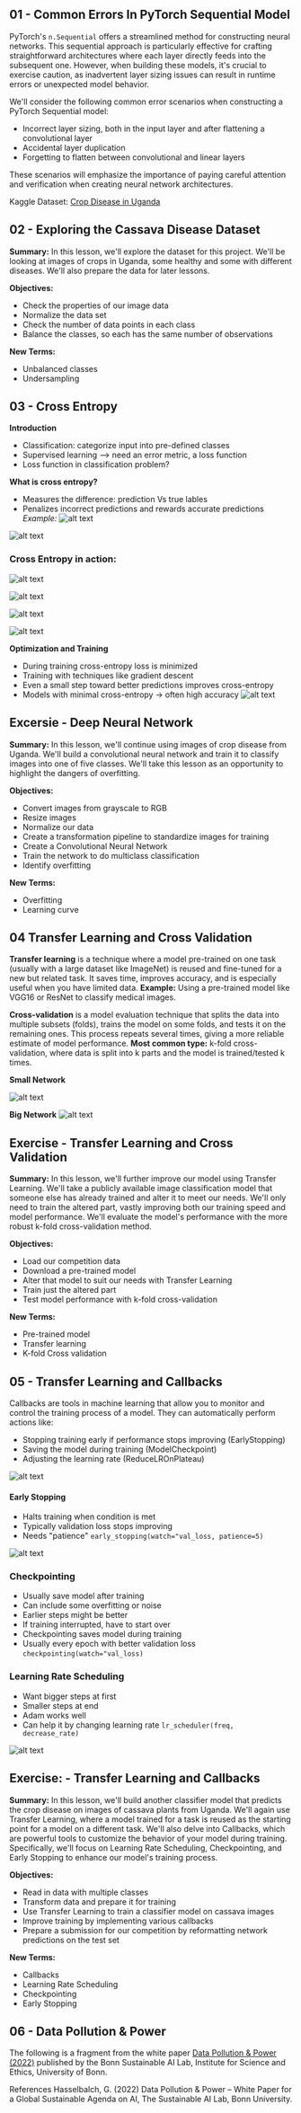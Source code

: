 ## 01 - Common Errors In PyTorch Sequential Model

PyTorch's `n.Sequential` offers a streamlined method for constructing neural networks. This sequential approach is particularly effective for crafting straightforward architectures where each layer directly feeds into the subsequent one. However, when building these models, it's crucial to exercise caution, as inadvertent layer sizing issues can result in runtime errors or unexpected model behavior.

We'll consider the following common error scenarios when constructing a PyTorch Sequential model:

* Incorrect layer sizing, both in the input layer and after flattening a convolutional layer
* Accidental layer duplication
* Forgetting to flatten between convolutional and linear layers

These scenarios will emphasize the importance of paying careful attention and verification when creating neural network architectures.

Kaggle Dataset: [Crop Disease in Uganda](https://www.kaggle.com/competitions/cassava-leaf-disease-classification)

## 02 - Exploring the Cassava Disease Dataset

**Summary:** In this lesson, we'll explore the dataset for this project. We'll be looking at images of crops in Uganda, some healthy and some with different diseases. We'll also prepare the data for later lessons.

**Objectives:**
* Check the properties of our image data
* Normalize the data set
* Check the number of data points in each class
* Balance the classes, so each has the same number of observations

**New Terms:**
* Unbalanced classes
* Undersampling

##  03 - Cross Entropy
**Introduction**
* Classification: categorize input into pre-defined classes
* Supervised learning --> need an error metric, a loss function
* Loss function in classification problem?

**What is cross entropy?**
* Measures the difference: prediction Vs true lables
* Penalizes incorrect predictions and rewards accurate predictions
*Example:*
![alt text](Images/image-1.png)

![alt text](Images/image-2.png)

### Cross Entropy in action:
![alt text](Images/image-3.png)

![alt text](Images/image-4.png)

![alt text](Images/image-5.png)

![alt text](Images/image-6.png)

**Optimization and Training**
* During training cross-entropy loss is minimized
* Training with techniques like gradient descent
* Even a small step toward better predictions improves cross-entropy
* Models with minimal cross-entropy -> often high accuracy
![alt text](Images/image.png)

## Excersie - Deep Neural Network

**Summary:** In this lesson, we'll continue using images of crop disease from Uganda. We'll build a convolutional neural network and train it to classify images into one of five classes. We'll take this lesson as an opportunity to highlight the dangers of overfitting.

**Objectives:**
* Convert images from grayscale to RGB
* Resize images
* Normalize our data
* Create a transformation pipeline to standardize images for training
* Create a Convolutional Neural Network
* Train the network to do multiclass classification
* Identify overfitting

**New Terms:**
* Overfitting
* Learning curve

##  04 Transfer Learning and Cross Validation

**Transfer learning** is a technique where a model pre-trained on one task (usually with a large dataset like ImageNet) is reused and fine-tuned for a new but related task.
It saves time, improves accuracy, and is especially useful when you have limited data.
**Example:** Using a pre-trained model like VGG16 or ResNet to classify medical images.

**Cross-validation** is a model evaluation technique that splits the data into multiple subsets (folds), trains the model on some folds, and tests it on the remaining ones.
This process repeats several times, giving a more reliable estimate of model performance.
**Most common type:** k-fold cross-validation, where data is split into k parts and the model is trained/tested k times.

**Small Network**

![alt text](Images/image-7.png)

**Big Network**
![alt text](Images/image-8.png)

## Exercise - Transfer Learning and Cross Validation
**Summary:** In this lesson, we'll further improve our model using Transfer Learning. We'll take a publicly available image classification model that someone else has already trained and alter it to meet our needs. We'll only need to train the altered part, vastly improving both our training speed and model performance. We'll evaluate the model's performance with the more robust k-fold cross-validation method.

**Objectives:**
* Load our competition data
* Download a pre-trained model
* Alter that model to suit our needs with Transfer Learning
* Train just the altered part
* Test model performance with k-fold cross-validation

**New Terms:**
* Pre-trained model
* Transfer learning
* K-fold Cross validation

## 05 - Transfer Learning and Callbacks
Callbacks are tools in machine learning that allow you to monitor and control the training process of a model. They can automatically perform actions like:

* Stopping training early if performance stops improving (EarlyStopping)
* Saving the model during training (ModelCheckpoint)
* Adjusting the learning rate (ReduceLROnPlateau)

![alt text](Images/image-9.png)

#### Early Stopping
* Halts training when condition is met
* Typically validation loss stops improving
* Needs "patience"
`early_stopping(watch="val_loss, patience=5)`

![alt text](Images/image-10.png)

### Checkpointing
* Usually save model after training
* Can include some overfitting or noise
* Earlier steps might be better
* If training interrupted, have to start over
* Checkpointing saves model during training
* Usually every epoch with better validation loss
`checkpointing(watch="val_loss)`

### Learning Rate Scheduling
* Want bigger steps at first
* Smaller steps at end
* Adam works well
* Can help it by changing learning rate
`lr_scheduler(freq, decrease_rate)`

![alt text](Images/image-11.png)

## Exercise: - Transfer Learning and Callbacks
**Summary:** In this lesson, we'll build another classifier model that predicts the crop disease on images of cassava plants from Uganda. We'll again use Transfer Learning, where a model trained for a task is reused as the starting point for a model on a different task. We'll also delve into Callbacks, which are powerful tools to customize the behavior of your model during training. Specifically, we'll focus on Learning Rate Scheduling, Checkpointing, and Early Stopping to enhance our model's training process.

**Objectives:**
* Read in data with multiple classes
* Transform data and prepare it for training
* Use Transfer Learning to train a classifier model on cassava images
* Improve training by implementing various callbacks
* Prepare a submission for our competition by reformatting network predictions on the test set

**New Terms:**
* Callbacks
* Learning Rate Scheduling
* Checkpointing
* Early Stopping

## 06 - Data Pollution & Power
The following is a fragment from the white paper [Data Pollution & Power (2022)](https://gryhasselbalch.com/books/data-pollution-power-a-white-paper-for-a-global-sustainable-development-agenda-on-ai/) published by the Bonn Sustainable AI Lab, Institute for Science and Ethics, University of Bonn.

References
Hasselbalch, G. (2022) Data Pollution & Power – White Paper for a Global Sustainable Agenda on AI, The Sustainable AI Lab, Bonn University.